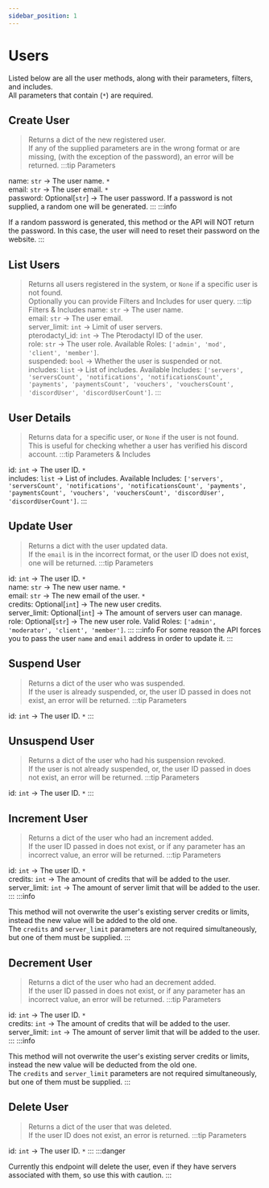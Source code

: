 ```yaml
---
sidebar_position: 1
---
```


# Users

Listed below are all the user methods, along with their parameters, filters, and includes.<br/>
All parameters that contain (`*`) are required.

## Create User

> Returns a dict of the new registered user.<br/>
> If any of the supplied parameters are in the wrong format or are missing, (with the exception of the password), an error will be returned.
:::tip Parameters

name: `str` -> The user name. `*`<br/>
email: `str` -> The user email. `*`<br/>
password: Optional[`str`] -> The user password. If a password is not supplied, a random one will be generated.
:::
:::info

If a random password is generated, this method or the API will NOT return the password.
In this case, the user will need to reset their password on the website.
:::

## List Users

> Returns all users registered in the system, or `None` if a specific user is not found.<br/>
> Optionally you can provide Filters and Includes for user query.
:::tip Filters & Includes
name: `str` -> The user name.<br/>
email: `str` -> The user email.<br/>
server_limit: `int` -> Limit of user servers.<br/>
pterodactyl_id: `int` -> The Pterodactyl ID of the user.<br/>
role: `str` -> The user role. Available Roles: `['admin', 'mod', 'client', 'member']`.<br/>
suspended: `bool` -> Whether the user is suspended or not.<br/>
includes: `list` -> List of includes. Available Includes: `['servers', 'serversCount', 'notifications', 'notificationsCount', 'payments', 'paymentsCount', 'vouchers', 'vouchersCount', 'discordUser', 'discordUserCount']`.
:::

## User Details

> Returns data for a specific user, or `None` if the user is not found.<br/>
> This is useful for checking whether a user has verified his discord account.
:::tip Parameters & Includes

id: `int` -> The user ID. `*`<br/>
includes: `list` -> List of includes. Available Includes: `['servers', 'serversCount', 'notifications', 'notificationsCount', 'payments', 'paymentsCount', 'vouchers', 'vouchersCount', 'discordUser', 'discordUserCount']`.
:::

## Update User

> Returns a dict with the user updated data.<br/>
> If the `email` is in the incorrect format, or the user ID does not exist, one will be returned.
:::tip Parameters

id: `int` -> The user ID. `*`<br/>
name: `str` -> The new user name. `*`<br/>
email: `str` -> The new email of the user. `*`<br/>
credits: Optional[`int`] -> The new user credits.<br/>
server_limit: Optional[`int`] -> The amount of servers user can manage.<br/>
role: Optional[`str`] -> The new user role. Valid Roles: `['admin', 'moderator', 'client', 'member']`.
:::
:::info
For some reason the API forces you to pass the user `name` and `email` address in order to update it.
:::

## Suspend User

> Returns a dict of the user who was suspended.<br/>
> If the user is already suspended, or, the user ID passed in does not exist, an error will be returned.
:::tip Parameters

id: `int` -> The user ID. `*`
:::

## Unsuspend User

> Returns a dict of the user who had his suspension revoked.<br/>
> If the user is not already suspended, or, the user ID passed in does not exist, an error will be returned.
:::tip Parameters

id: `int` -> The user ID. `*`
:::

## Increment User

> Returns a dict of the user who had an increment added.<br/>
> If the user ID passed in does not exist, or if any parameter has an incorrect value, an error will be returned.
:::tip Parameters

id: `int` -> The user ID. `*`<br/>
credits: `int` -> The amount of credits that will be added to the user.<br/>
server_limit: `int` -> The amount of server limit that will be added to the user.
:::
:::info

This method will not overwrite the user's existing server credits or limits, instead the new value will be added to the old one.<br/>
The `credits` and `server_limit` parameters are not required simultaneously, but one of them must be supplied.
:::

## Decrement User

> Returns a dict of the user who had an decrement added.<br/>
> If the user ID passed in does not exist, or if any parameter has an incorrect value, an error will be returned.
:::tip Parameters

id: `int` -> The user ID. `*`<br/>
credits: `int` -> The amount of credits that will be added to the user.<br/>
server_limit: `int` -> The amount of server limit that will be added to the user.
:::
:::info

This method will not overwrite the user's existing server credits or limits, instead the new value will be deducted from the old one.<br/>
The `credits` and `server_limit` parameters are not required simultaneously, but one of them must be supplied.
:::

## Delete User

> Returns a dict of the user that was deleted.<br/>
> If the user ID does not exist, an error is returned.
:::tip Parameters

id: `int` -> The user ID. `*`
:::
:::danger

Currently this endpoint will delete the user, even if they have servers associated with them, so use this with caution.
:::



